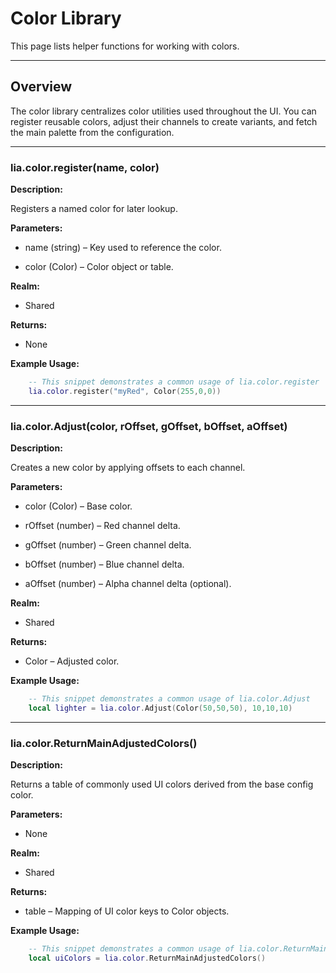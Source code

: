 # Color Library

This page lists helper functions for working with colors.

---

## Overview

The color library centralizes color utilities used throughout the UI. You can register reusable colors, adjust their channels to create variants, and fetch the main palette from the configuration.

---

### lia.color.register(name, color)

**Description:**

Registers a named color for later lookup.

**Parameters:**

* name (string) – Key used to reference the color.


* color (Color) – Color object or table.


**Realm:**

* Shared


**Returns:**

* None


**Example Usage:**

```lua
    -- This snippet demonstrates a common usage of lia.color.register
    lia.color.register("myRed", Color(255,0,0))
```

---

### lia.color.Adjust(color, rOffset, gOffset, bOffset, aOffset)

**Description:**

Creates a new color by applying offsets to each channel.

**Parameters:**

* color (Color) – Base color.


* rOffset (number) – Red channel delta.


* gOffset (number) – Green channel delta.


* bOffset (number) – Blue channel delta.


* aOffset (number) – Alpha channel delta (optional).


**Realm:**

* Shared


**Returns:**

* Color – Adjusted color.


**Example Usage:**

```lua
    -- This snippet demonstrates a common usage of lia.color.Adjust
    local lighter = lia.color.Adjust(Color(50,50,50), 10,10,10)
```

---

### lia.color.ReturnMainAdjustedColors()

**Description:**

Returns a table of commonly used UI colors derived from the base config color.

**Parameters:**

* None


**Realm:**

* Shared


**Returns:**

* table – Mapping of UI color keys to Color objects.


**Example Usage:**

```lua
    -- This snippet demonstrates a common usage of lia.color.ReturnMainAdjustedColors
    local uiColors = lia.color.ReturnMainAdjustedColors()
```
